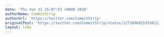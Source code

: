 ```yaml
---
date: 'Thu Jun 11 15:07:53 +0000 2020'
authorName: CommitStrip
authorUrl: 'https://twitter.com/CommitStrip'
originalPost: 'https://twitter.com/CommitStrip/status/1271096825353822208'
layout: like
---
```

